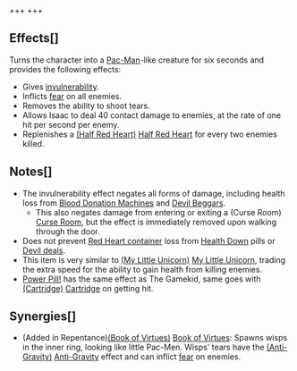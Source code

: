 +++
+++

Effects[]
---------


Turns the character into a [Pac-Man](https://en.wikipedia.org/wiki/Pac-Man_(character) "wikipedia:Pac-Man (character)")-like creature for six seconds and provides the following effects:



* Gives [invulnerability](/wiki/Effects#Invulnerability "Effects").
* Inflicts [fear](/wiki/Fear "Fear") on all enemies.
* Removes the ability to shoot tears.
* Allows Isaac to deal 40 contact damage to enemies, at the rate of one hit per second per enemy.
* Replenishes a [(Half Red Heart)](/wiki/Half_Red_Heart "Half Red Heart") [Half Red Heart](/wiki/Half_Red_Heart "Half Red Heart") for every two enemies killed.


Notes[]
-------


* The invulnerability effect negates all forms of damage, including health loss from [Blood Donation Machines](/wiki/Blood_Donation_Machine "Blood Donation Machine") and [Devil Beggars](/wiki/Devil_Beggar "Devil Beggar").
	+ This also negates damage from entering or exiting a (Curse Room) [Curse Room](/wiki/Curse_Room "Curse Room"), but the effect is immediately removed upon walking through the door.
* Does not prevent [Red Heart container](/wiki/Health#Red_Heart_Containers "Health") loss from [Health Down](/wiki/Health_Down "Health Down") pills or [Devil deals](/wiki/Devil_deal "Devil deal").
* This item is very similar to [(My Little Unicorn)](/wiki/My_Little_Unicorn "My Little Unicorn") [My Little Unicorn](/wiki/My_Little_Unicorn "My Little Unicorn"), trading the extra speed for the ability to gain health from killing enemies.
* [Power Pill!](/wiki/Pills "Pills") has the same effect as The Gamekid, same goes with [(Cartridge)](/wiki/Cartridge "Cartridge") [Cartridge](/wiki/Cartridge "Cartridge") on getting hit.


Synergies[]
-----------


* (Added in Repentance)[(Book of Virtues)](/wiki/Book_of_Virtues "Book of Virtues") [Book of Virtues](/wiki/Book_of_Virtues "Book of Virtues"): Spawns wisps in the inner ring, looking like little Pac-Men. Wisps' tears have the [(Anti-Gravity)](/wiki/Anti-Gravity "Anti-Gravity") [Anti-Gravity](/wiki/Anti-Gravity "Anti-Gravity") effect and can inflict [fear](/wiki/Status_Effects "Status Effects") on enemies.


